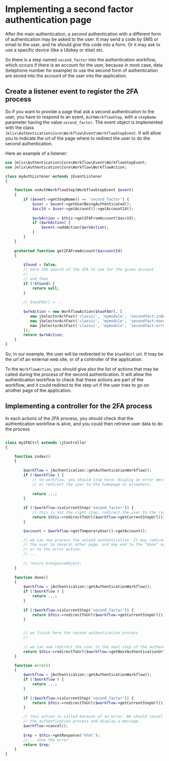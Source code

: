 Implementing a second factor authentication page
================================================

After the main authentication, a second authentication with
a different form of authentication may be asked to the user. It may send a code
by SMS or email to the user, and he should give this code into a form.
Or it may ask to use a specific device (like a Ubikey or else) etc.

So there is a step named `second_factor` into the authentication workflow, which
occurs if there is an account for the user, because in most case, data (telephone 
number for example) to use the second form of authentication are stored into 
the account of the user into the application.

Create a listener event to register the 2FA process
---------------------------------------------------

So if you want to provide a page that ask a second authentication to the user,
you have to respond to an event, `AuthWorkflowStep`, with a `stepName` parameter
having the value `second_factor`. The event object is implemented with the class
`Jelix\Authentication\Core\Workflow\Event\WorkflowStepEvent`.
It will allow you to indicate the url of the page where to redirect the user 
to do the second authentication.

Here an example of a listener:

```php
use Jelix\Authentication\Core\Workflow\Event\WorkflowStepEvent;
use Jelix\Authentication\Core\Workflow\WorkflowAction;

class myAuthListener extends jEventListener
{

    function onAuthWorkflowStep(WorkflowStepEvent $event)
    {
        if ($event->getStepName() == 'second_factor') {
            $user = $event->getUserBeingAuthenticated();
            $accId = $user->getAccount()->getAccountId();
       
            $wrkAction = $this->get2FAFromAccount($accId);
            if ($wrkAction) {
                $event->addAction($wrkAction);
            }
        }
    }
    
    protected function get2FAFromAccount($accountId)
    {
    
        $found = false;
        // here the search of the 2FA to use for the given account
        // ...
        // and then
        if (!$found) {
            return null;
        }
        
        // $twoFAUrl = ..
        
        $wrkAction = new WorkflowAction($twoFAUrl, [
           new jSelectorActFast('classic', 'mymodule', 'secondfact:index'),
           new jSelectorActFast('classic', 'mymodule', 'secondfact:done'),
           new jSelectorActFast('classic', 'mymodule', 'secondfact:error'),
        ]);
        return $wrkAction;
    }
}
```


So, in our example, the user will be redirected to the `$twoFAUrl` url. It may
be the url of an external web site, or of a controller of the application.

To the `WorkflowAction`, you should give also the list of actions that may be
called during the process of the second authentication. It will allow the
authentication workflow to check that these actions are part of the workflow,
and it could redirect to the step url if the user tries to go on another
page of the application.


Implementing a controller for the 2FA process
---------------------------------------------

In each actions of the 2FA process, you should check that the
authentication workflow is alive, and you could then retrieve user data
to do the process

```php

class my2FACtrl extends \jController
{

    function index()
    {
    
        $workflow = jAuthentication::getAuthenticationWorkflow();
        if (!$workflow ) {
            // no workflow, you should stop here: display an error message
            // or redirect the user to the homepage or elsewhere.
            
            return ...;
        }
        
        if (!$workflow->isCurrentStep('second_factor')) {
            // this is not the right step, redirect the user to the right step
            return $this->redirectToUrl($workflow->getCurrentStepUrl());
        }

        $account = $workflow->getTemporaryUser()->getAccount();

        // we can now process the second authentication. It may redirect
        // the user to several other page, and may end to the "done" action
        // or to the error action.
        // ...
        
        // return $responseObject;   
    }
    
    function done()
    {
        $workflow = jAuthentication::getAuthenticationWorkflow();
        if (!$workflow ) {
            return ...;
        }
        
        if (!$workflow->isCurrentStep('second_factor')) {
            return $this->redirectToUrl($workflow->getCurrentStepUrl());
        }


        // we finish here the second authentication process
        // ...
        
        // we can now redirect the user to the next step of the authentication        
        return $this->redirectToUrl($workflow->getNextAuthenticationUrl());
    }

    function error()
    {
        $workflow = jAuthentication::getAuthenticationWorkflow();
        if (!$workflow ) {
            return ...;
        }
        
        if (!$workflow->isCurrentStep('second_factor')) {
            return $this->redirectToUrl($workflow->getCurrentStepUrl());
        }

        // this action is called because of an error. We should cancel
        // the authentication process and display a message.
        $workflow->cancel();
        
        $rep = $this->getResponse('html');
        //... show the error...
        return $rep;
    }
}
```

